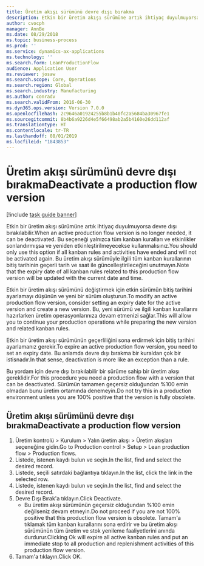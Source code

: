 ```yaml
---
title: Üretim akışı sürümünü devre dışı bırakma
description: Etkin bir üretim akışı sürümüne artık ihtiyaç duyulmuyorsa devre dışı bırakılabilir.
author: cvocph
manager: AnnBe
ms.date: 08/29/2018
ms.topic: business-process
ms.prod: ''
ms.service: dynamics-ax-applications
ms.technology: ''
ms.search.form: LeanProductionFlow
audience: Application User
ms.reviewer: josaw
ms.search.scope: Core, Operations
ms.search.region: Global
ms.search.industry: Manufacturing
ms.author: conradv
ms.search.validFrom: 2016-06-30
ms.dyn365.ops.version: Version 7.0.0
ms.openlocfilehash: 2c9646a01924255b8b1b40fc2a5684ba30967fe1
ms.sourcegitcommit: 8b4b6a9226d4e5f66498ab2a5b4160e26dd112af
ms.translationtype: HT
ms.contentlocale: tr-TR
ms.lasthandoff: 08/01/2019
ms.locfileid: "1843853"
---
```

# <a name="deactivate-a-production-flow-version"></a><span data-ttu-id="9ce4f-103">Üretim akışı sürümünü devre dışı bırakma</span><span class="sxs-lookup"><span data-stu-id="9ce4f-103">Deactivate a production flow version</span></span>

[!include [task guide banner](../../includes/task-guide-banner.md)]

<span data-ttu-id="9ce4f-104">Etkin bir üretim akışı sürümüne artık ihtiyaç duyulmuyorsa devre dışı bırakılabilir.</span><span class="sxs-lookup"><span data-stu-id="9ce4f-104">When an active production flow version is no longer needed, it can be deactivated.</span></span> <span data-ttu-id="9ce4f-105">Bu seçeneği yalnızca tüm kanban kuralları ve etkinlikler sonlandırmışsa ve yeniden etkinleştirilmeyecekse kullanmalısınız.</span><span class="sxs-lookup"><span data-stu-id="9ce4f-105">You should only use this option if all kanban rules and activities have ended and will not be activated again.</span></span> <span data-ttu-id="9ce4f-106">Bu üretim akışı sürümüyle ilgili tüm kanban kurallarının bitiş tarihinin geçerli tarih ve saat ile güncelleştirileceğini unutmayın.</span><span class="sxs-lookup"><span data-stu-id="9ce4f-106">Note that the expiry date of all kanban rules related to this production flow version will be updated with the current date and time.</span></span> 

<span data-ttu-id="9ce4f-107">Etkin bir üretim akışı sürümünü değiştirmek için etkin sürümün bitiş tarihini ayarlamayı düşünün ve yeni bir sürüm oluşturun.</span><span class="sxs-lookup"><span data-stu-id="9ce4f-107">To modify an active production flow version, consider setting an expiry date for the active version and create a new version.</span></span> <span data-ttu-id="9ce4f-108">Bu, yeni sürümü ve ilgili kanban kurallarını hazırlarken üretim operasyonlarınıza devam etmenizi sağlar.</span><span class="sxs-lookup"><span data-stu-id="9ce4f-108">This will allow you to continue your production operations while preparing the new version and related kanban rules.</span></span> 

<span data-ttu-id="9ce4f-109">Etkin bir üretim akışı sürümünün geçerliliğini sona erdirmek için bitiş tarihini ayarlamanız gerekir.</span><span class="sxs-lookup"><span data-stu-id="9ce4f-109">To expire an active production flow version, you need to set an expiry date.</span></span> <span data-ttu-id="9ce4f-110">Bu anlamda devre dışı bırakma bir kuraldan çok bir istisnadır.</span><span class="sxs-lookup"><span data-stu-id="9ce4f-110">In that sense, deactivation is more like an exception than a rule.</span></span> 

<span data-ttu-id="9ce4f-111">Bu yordam için devre dışı bırakılabilir bir sürüme sahip bir üretim akışı gereklidir.</span><span class="sxs-lookup"><span data-stu-id="9ce4f-111">For this procedure you need a production flow with a version that can be deactivated.</span></span> <span data-ttu-id="9ce4f-112">Sürümün tamamen geçersiz olduğundan %100 emin olmadan bunu üretim ortamında denemeyin.</span><span class="sxs-lookup"><span data-stu-id="9ce4f-112">Do not try this in a production environment unless you are 100% positive that the version is fully obsolete.</span></span>


## <a name="deactivate-a-production-flow-version"></a><span data-ttu-id="9ce4f-113">Üretim akışı sürümünü devre dışı bırakma</span><span class="sxs-lookup"><span data-stu-id="9ce4f-113">Deactivate a production flow version</span></span>
1. <span data-ttu-id="9ce4f-114">Üretim kontrolü > Kurulum > Yalın üretim akışı > Üretim akışları seçeneğine gidin.</span><span class="sxs-lookup"><span data-stu-id="9ce4f-114">Go to Production control > Setup > Lean production flow > Production flows.</span></span>
2. <span data-ttu-id="9ce4f-115">Listede, istenen kaydı bulun ve seçin.</span><span class="sxs-lookup"><span data-stu-id="9ce4f-115">In the list, find and select the desired record.</span></span>
3. <span data-ttu-id="9ce4f-116">Listede, seçili satırdaki bağlantıya tıklayın.</span><span class="sxs-lookup"><span data-stu-id="9ce4f-116">In the list, click the link in the selected row.</span></span>
4. <span data-ttu-id="9ce4f-117">Listede, istenen kaydı bulun ve seçin.</span><span class="sxs-lookup"><span data-stu-id="9ce4f-117">In the list, find and select the desired record.</span></span>
5. <span data-ttu-id="9ce4f-118">Devre Dışı Bırak'a tıklayın.</span><span class="sxs-lookup"><span data-stu-id="9ce4f-118">Click Deactivate.</span></span>
    * <span data-ttu-id="9ce4f-119">Bu üretim akışı sürümünün geçersiz olduğundan %100 emin değilseniz devam etmeyin.</span><span class="sxs-lookup"><span data-stu-id="9ce4f-119">Do not proceed if you are not 100% positive that this production flow version is obsolete.</span></span> <span data-ttu-id="9ce4f-120">Tamam'a tıklamak tüm kanban kurallarını sona erdirir ve bu üretim akışı sürümünün tüm üretim ve stok yenileme faaliyetlerini anında durdurur.</span><span class="sxs-lookup"><span data-stu-id="9ce4f-120">Clicking Ok will expire all active kanban rules and put an immediate stop to all production and replenishment activities of this production flow version.</span></span>  
6. <span data-ttu-id="9ce4f-121">Tamam'a tıklayın.</span><span class="sxs-lookup"><span data-stu-id="9ce4f-121">Click OK.</span></span>

